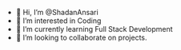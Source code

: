 - 👋 Hi, I’m @ShadanAnsari
- 👀 I’m interested in Coding
- 🌱 I’m currently learning Full Stack Development
- 💞️ I’m looking to collaborate on projects.

<!---
ShadanAnsari/ShadanAnsari is a ✨ special ✨ repository because its `README.md` (this file) appears on your GitHub profile.
You can click the Preview link to take a look at your changes.
--->
